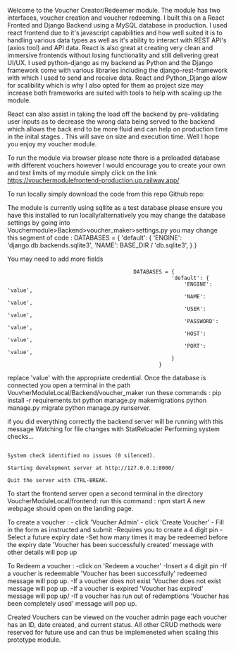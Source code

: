 Welcome to the Voucher Creator/Redeemer module. The module has two interfaces, voucher creation and voucher redeeming. I built this on a React Fronted and Django Backend using a MySQL database in production. I used react frontend due to it's javascript capabilities and how well suited it is to handling various data types as well as it's ability to interact with REST API's (axios tool) and API data. React is also great at creating very clean and immersive frontends without losing functionality and still delivering great UI/UX. I used python-django as my backend as Python and the Django framework come with various libraries including the django-rest-framework with which I used to send and receive data. React and Python_Django allow for scalibility which is why I also opted for them as project size may increase both frameworks are suited with tools to help with scaling up the module. 

React can also assist in taking the load off the backend by pre-validating user inputs as to decrease the wrong data being served to the backend which allows the back end to be more fluid and can help on production time in the inital stages . This will save on size and execution time. Well I hope you enjoy my voucher module.




To run the module via browser please note there is a preloaded database with different vouchers however I would encourage you to create your own and test limits of my module simply click on the link https://vouchermodulefrontend-production.up.railway.app/

To run locally simply download the code from this repo Github repo:

  The module is currently using sqllite as a test database please ensure you have this installed to run locally/alternatively you may change the database settings by going into Vouchermodule>Backend>voucher_maker>settings.py 
  you may change this segment of code :
                                        DATABASES = {
                                                      'default': {
                                                          'ENGINE': 'django.db.backends.sqlite3',
                                                          'NAME': BASE_DIR / 'db.sqlite3',
                                                      }
                                                  }

  You may need to add more fields 

                                            DATABASES = {
                                                        'default': {
                                                            'ENGINE': 'value',
                                                            'NAME': 'value',
                                                            'USER': 'value',
                                                            'PASSWORD': 'value',
                                                            'HOST': 'value',
                                                            'PORT': 'value',
                                                        }
                                                    }


replace 'value' with the appropriate credential.
Once the database is connected you open a terminal in the path VouvherModuleLocal/Backend/voucher_maker
                                              run these commands :
                                                                 pip install -r requirements.txt
                                                                 python manage.py makemigrations
                                                                 python manage.py migrate
                                                                 python manage.py runserver.

if you did everything correctly the backend server will be running with this message 
                                                                                  Watching for file changes with StatReloader
                                                                                  Performing system checks...
                                                                                  
                                                                                  System check identified no issues (0 silenced).
                                                                                  Starting development server at http://127.0.0.1:8000/
                                                                                  Quit the server with CTRL-BREAK.


To start the frontend server open a second terminal in the directory  VoucherModuleLocal/frontend:
                                                                      run this command :
                                                                                        npm start
A new webpage should open on the landing page.




To create a voucher :
            - click 'Voucher Admin'
            - click 'Create Voucher'
            - Fill in the form as instructed and submit 
                      -Requires you to create a 4 digit pin
                      -Select a future expiry date 
                      -Set how many times it may be redeemed before the expiry date
            'Voucher has been successfully created' message with other details will pop up

To Redeem a voucher :
              -click on 'Redeem a voucher'
              -Insert a 4 digit pin
                  -If a voucher is redeemable 'Voucher has been successfully' redeemed message will pop up.
                  -If a voucher does not exist 'Voucher does not exist message will pop up.
                  -If a voucher is expired 'Voucher has expired' message will pop up/
                  -If a voucher has run out of redemptions 'Voucher has been completely used' message will pop up.

Created Vouchers can be viewed on the voucher admin page each voucher has an ID, date created, and current status. All other CRUD methods were reserved for future use and can thus be implemeneted when scaling this prototype module. 
            
